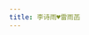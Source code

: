 ```yaml
---
title: 李诗雨♥雷雨菡
---
```


<script type="text/javascript">
var text = '李诗雨♥雷雨菡';
Vector2 = function(x, y) { this.x = x; this.y = y; };
Vector2.prototype = {
    len : function() { return Math.sqrt(this.x * this.x + this.y * this.y); },
    norm : function() { return this.mul(1/this.len()); },
    add : function(v) { return new Vector2(this.x + v.x, this.y + v.y); },
    sub : function(v) { return new Vector2(this.x - v.x, this.y - v.y); },
    mul : function(f) { return new Vector2(this.x * f, this.y * f); },
    div : function(f) { var invf = 1/f; return new Vector2(this.x * invf, this.y * invf); },
    dot : function(v) { return this.x * v.x + this.y * v.y; },
    refl : function(n) { return this.sub(n.mul(this.dot(n)));}
};
Vector2.zero = new Vector2(0, 0);

function Particle(position, velocity, text) {
    this.position = position;
    this.velocity = velocity;
    this.text = text;
    this.acceleration = Vector2.zero;
    this.density = Vector2.zero;
    this.pressure = 0;
};

function b64EncodeUnicode(str) { return btoa(encodeURIComponent(str).replace(/%([0-9A-F]{2})/g, function toSolidBytes(match, p1) { return String.fromCharCode('0x' + p1); })); }
function b64DecodeUnicode(str) { return decodeURIComponent(atob(str).split('').map(function(c) {return '%' + ('00' + c.charCodeAt(0).toString(16)).slice(-2); }).join('')); }

var g = new Vector2(0, 100);
var radius = 10;
var restitution = 0.5;


var mass = 1;
var kradius = 10;
var kradius2 = kradius * kradius;
var kradius3 =  kradius2 * kradius;
var kradius5 =  kradius3 * kradius2;
var targetDensity = 0.001;
var stiffness = 50000;
var viscocity = 100;

var particles = [];
var neighborIndices = [];

function init() {
    cellSize = kradius * 2;
    gridWidth = Math.floor((canvas.width + cellSize) / cellSize);
    gridHeight = Math.floor((canvas.height + cellSize) / cellSize);
    var size = gridWidth * gridHeight;
    grid = new Array(size);
    for (var i = 0; i < size; i++)
        grid[i] = [];
}

function kernel(r) {
    if (r > kradius)
        return 0;
    else {
        var x = 1 - r * r / kradius2;
        return 315 / (64 * Math.PI * kradius3) * x * x * x;
    }
}

function kernel_gradient(r, dir) {
    if (r > kradius)
        return 0;
    else {
        var x = 1.0 - r * r / kradius2;
        return dir.mul(945 / (32 * Math.PI * kradius5) * r * x * x);
    }
}

function kernel_laplacian(r) {
    if (r > kradius)
        return 0;
    else {
        var x = r * r / kradius2;
        return 945 / (32 * Math.PI * kradius5) * (1 - x) * (3 * x - 1);
    }
}

function computeCellIndex(i) {
    var p_i = particles[i];
    var x = Math.floor(p_i.position.x / cellSize);
    var y = Math.floor(p_i.position.y / cellSize);
    return y * gridWidth + x;
}

function updateGrid() {
    for (var i = 0; i < grid.length; i++)
        grid[i].length = 0;
    for (var i = 0; i < particles.length; i++)
        grid[computeCellIndex(i)].push(i);
}

function findNeighbors(i) {
    var p_i = particles[i];
    var x1 = Math.max(Math.floor((p_i.position.x - kradius) / cellSize), 0);
    var y1 = Math.max(Math.floor((p_i.position.y - kradius) / cellSize), 0);
    var x2 = Math.min(Math.floor((p_i.position.x + kradius) / cellSize), gridWidth - 1);
    var y2 = Math.min(Math.floor((p_i.position.y + kradius) / cellSize), gridHeight - 1);
    neighborIndices.length = 0;
    for (var y = y1; y <= y2; y++)
        for (var x = x1; x <= x2; x++) {
            var cell = grid[y * gridWidth + x];
            for (var j = 0; j < cell.length; j++)
                neighborIndices.push(cell[j]);
        }

    return neighborIndices;
}

function updateDensity(i, neighbors) {
    var p_i = particles[i];
    var sum = 0;
    for (var j = 0; j < neighbors.length; j++) {
        var p_j = particles[neighbors[j]];
        var r = p_j.position.sub(p_i.position).len();
        var W = kernel(r);
        if (W > 0)
            sum += mass * W;
    }
    p_i.density = sum;
}

function updatePressure(i) {
    var p_i = particles[i];
    p_i.pressure = stiffness * (p_i.density - targetDensity);
}

function accumulatePressureForce(i, neighbors) {
    var p_i = particles[i];
    for (var j = 0; j < neighbors.length; j++) {
        var p_j = particles[neighbors[j]];
        var dir = p_j.position.sub(p_i.position);
        var r = dir.len();
        if (r > 0 && r < kradius) {
            p_i.acceleration = p_i.acceleration.sub(
                kernel_gradient(r, dir.div(r)).mul(mass * (
                    p_i.pressure / (p_i.density * p_i.density)
                  + p_j.pressure / (p_j.density * p_j.density))));
        }
    }
}

function accumulateViscocityForce(i, neighbors) {
    var p_i = particles[i];
    for (var j = 0; j < neighbors.length; j++) {
        var p_j = particles[neighbors[j]];
        var dir = p_j.position.sub(p_i.position);
        var r = dir.len();
        if (r > 0 && r < kradius) {
            p_i.acceleration = p_i.acceleration.add(
                p_j.velocity.sub(p_i.velocity).div(p_j.density)
                    .mul(viscocity * mass * kernel_laplacian(r)));
        }
    }
}

function accumulateExternalForce(i) {
    var p_i = particles[i];
    p_i.acceleration = p_i.acceleration.add(g);
}

function integration(h) {
    for (var i = 0; i < particles.length; i++) {
        var p = particles[i];
        p.velocity = p.velocity.add(p.acceleration.mul(h));
        p.position = p.position.add(p.velocity.mul(h));
        p.acceleration = Vector2.zero;
    }
}

function heart(p) {
    var q = p.sub(new Vector2(256, 256)).mul(1/150);
    var xx = q.x * q.x, yy = q.y * q.y, a = xx + yy - 1;
    return a * a * a + xx * yy * q.y;
}

function grad(f, p) {
    return new Vector2(
        (f(new Vector2(p.x + 0.01, p.y)) - f(new Vector2(p.x - 0.01, p.y))) / 0.02,
        (f(new Vector2(p.x, p.y + 0.01)) - f(new Vector2(p.x, p.y - 0.01))) / 0.02);
}

function collision() {
    for (var i = 0; i < particles.length; i++) {
        var p = particles[i];
        if (heart(p.position) > 0)
            p.velocity = p.velocity.add(grad(heart, p.position).norm().mul(-50));
        p.position.x = Math.min(Math.max(p.position.x, radius), canvas.width - radius);
        p.position.y = Math.min(Math.max(p.position.y, radius), canvas.height - radius);
    }
}

function step(h) {
    updateGrid();

    for (var i = 0; i < particles.length; i++) {
        var neighbors = findNeighbors(i);
        updateDensity(i, neighbors);
        updatePressure(i);
    }

    for (var i = 0; i < particles.length; i++) {
        var neighbors = findNeighbors(i);
        accumulatePressureForce(i, neighbors);
        accumulateViscocityForce(i, neighbors);
        accumulateExternalForce(i);
    }

    integration(h);
    collision();
}

function render() {
    ctx.clearRect(0, 0, canvas.width, canvas.height);
    ctx.fillStyle = "rgba(255, 0, 0, 0.5)";
    for (var i = 0; i < particles.length; i++) {
        var p = particles[i];
        ctx.fillText(p.text, p.position.x, p.position.y);
    }
}

function start() {
    canvas = document.getElementById("canvas1");
    ctx = canvas.getContext("2d");
    init();
    var t = 0, p = 100, c = 0;
    var loop = function() {
        step(0.01);
        render();
        setTimeout(loop, 10);
        if (particles.length < 1314 && t % Math.floor(p) == 0) {
            particles.push(new Particle(new Vector2(canvas.width / 2, canvas.height / 5), new Vector2(Math.random() * 20 - 10, 0), text.charAt(c++ % text.length)));
            p = Math.max(p * 0.98, 1);
        }
        t++;
    }
    loop();
}
</script>
<style onload="start()"></style>
<canvas id="canvas1" width="512" height="512" style="margin: -35px -105px;padding: 0px; height: 58%"></canvas>
